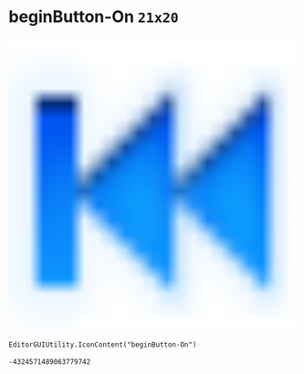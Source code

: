 # beginButton-On `21x20`
<img src="/img/beginButton-On.png" width=512 height=512>

``` CSharp
EditorGUIUtility.IconContent("beginButton-On")
```
```
-4324571489063779742
```
